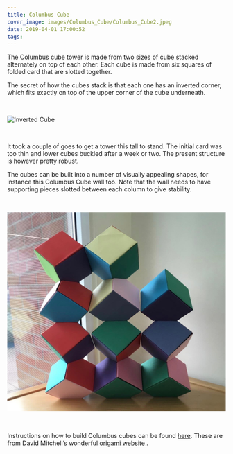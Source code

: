 ```yaml
---
title: Columbus Cube
cover_image: images/Columbus_Cube/Columbus_Cube2.jpeg
date: 2019-04-01 17:00:52
tags:
---
```


The Columbus cube tower is made from two sizes of cube stacked alternately on top of each other.  Each cube is made from six squares of folded card that are slotted together.

The secret of how the cubes stack is that each one has an inverted corner, which fits exactly on top of the upper corner of the cube underneath.

<br>

<img src="/images/Columbus_Cube/Inverted_cube.jpeg" alt="Inverted Cube"
	title="Inverted Cube" width="100%" height="50%" />

<br>

It took a couple of goes to get a tower this tall to stand.  The initial card was too thin and lower cubes buckled after a week or two.  The present structure is however pretty robust.

The cubes can be built into a number of visually appealing shapes, for instance this Columbus Cube wall too.  Note that the wall needs to have supporting pieces slotted between each column to give stability.

<br>

<img src="/images/Columbus_Cube/ColumbusCubeWall.jpeg" alt="Columbus Cube Wall"
	title="Columbus Cube Wall" width="100%" height="50%" />

<br>

<p>Instructions on how to build Columbus cubes can be found <a href="http://www.origamiheaven.com/pdfs/columbus.pdf">here</a>. These are from David Mitchell’s wonderful <a href="http://www.origamiheaven.com"> origami website </a>.
</p>
